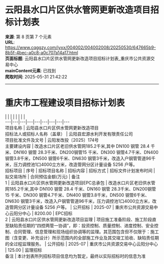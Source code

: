 # 云阳县水口片区供水管网更新改造项目招标计划表

**来源**: 第 8 页第 7 个元素  
**URL**: https://www.cqggzy.com/jyxx/004002/004002008/20250530/647665b9-8b5f-4bec-a0c8-a0c707a14a17.html  
**页面标题**: 云阳县水口片区供水管网更新改造项目招标计划表_重庆市公共资源交易中心  
**mainContent元素**: 已找到  
**爬取时间**: 2025-05-31 21:42:22

---

# 重庆市工程建设项目招标计划表

|  |  |  |  |  |  |  |   
---|---|---|---|---|---|---|---|---  
项目名称 | 云阳县水口片区供水管网更新改造项目  
招标法人或招标人名称（盖章） |  云阳县宏源水利开发有限责任公司   
项目批准文件及文号 | 云阳发改投〔2025〕174号  
主要建设内容 | 改造水口片区老旧供水管网185.2千米,其中 DN100 钢管 28.4 千米、DN160 钢管 28.3千米、DN200钢管15 千米、DN300 钢管4.7千米、DN400 钢管3.8千米，DN500 钢管6千米、DN630 钢管3千米，改造入户钢管管道96千米，压力调控池1口4000立方米，改造管网分区计量设备 5256 户等。  
招标项目 | 序号 | 招标项目名称 | 招标内容 | 招标方式 | 招标文件计划发布时间 | 拟交易场所 | 合同预估金额(万元) | 备注  
1 | 云阳县水口片区供水管网更新改造项目EPC总承包 | 改造水口片区老旧供水管网185.2千米,其中 DN100 钢管 28.4 千米、DN160 钢管 28.3千米、DN200钢管15 千米、DN300 钢管4.7千米、DN400 钢管3.8千米，DN500 钢管6千米、DN630 钢管3千米，改造入户钢管管道96千米，压力调控池1口4000立方米，改造管网分区计量设备 5256 户等。 | 公开招标 | 2025-07 | 重庆市公共资源交易中心云阳分中心 | 8200.00 | EPC招标  
2 | 云阳县水口片区供水管网更新改造项目监理 | 项目施工准备阶段、施工阶段直至缺陷责任期的“四控两管一协调”，即：投资控制、质量控制、进度控制、安全控制、合同管理、信息管理和现场组织协调等的监理。其范围包含但不仅限于：施工图（含变更、补充设计）所示范围内的全部施工作业及其交竣工验收、缺陷责任期的全过程监理服务。 | 公开招标 | 2025-07 | 重庆市公共资源交易中心云阳分中心 | 125.00 | 监理招标  
备注 | 本计划表所列招标项目信息均为暂定，最终以实际招标时的信息为准  
  
  
  


